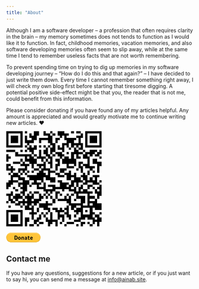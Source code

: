 ```yaml
---
title: "About"
---
```


Although I am a software developer – a profession that often requires clarity in the brain – my memory sometimes does not tends to function as I would like it to function. In fact, childhood memories, vacation memories, and also software developing memories often seem to slip away, while at the same time I tend to remember useless facts that are not worth remembering.

To prevent spending time on trying to dig up memories in my software developing journey – “How do I do this and that again?” – I have decided to just write them down. Every time I cannot remember something right away, I will check my own blog first before starting that tiresome digging. A potential positive side-effect might be that you, the reader that is not me, could benefit from this information.

Please consider donating if you have found any of my articles helpful. Any amount is appreciated and would greatly motivate me to continue writing new articles. ❤️

![Ainab Paypal Donation QR Code](images/ainab-paypal-donation-qr-code.png)

[![Paypal donate button](images/paypal-donate.gif)](https://www.paypal.com/donate?business=R9BF9H4X889SW&no_recurring=0&item_name=Cup+of+coffee&currency_code=EUR&source=qr)

## Contact me

If you have any questions, suggestions for a new article, or if you just want to say hi, you can send me a message at info@ainab.site.
